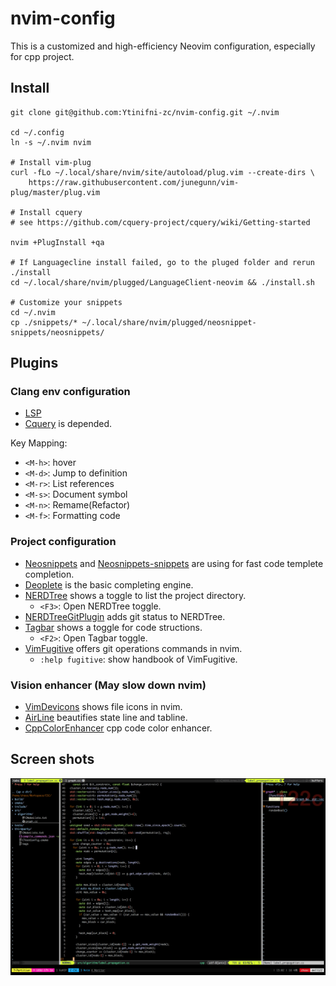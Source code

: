 # nvim-config
This is a customized and high-efficiency Neovim configuration, especially for cpp project.

## Install
```shell
git clone git@github.com:Ytinifni-zc/nvim-config.git ~/.nvim

cd ~/.config
ln -s ~/.nvim nvim

# Install vim-plug
curl -fLo ~/.local/share/nvim/site/autoload/plug.vim --create-dirs \
    https://raw.githubusercontent.com/junegunn/vim-plug/master/plug.vim

# Install cquery
# see https://github.com/cquery-project/cquery/wiki/Getting-started

nvim +PlugInstall +qa

# If Languagecline install failed, go to the pluged folder and rerun ./install
cd ~/.local/share/nvim/plugged/LanguageClient-neovim && ./install.sh

# Customize your snippets
cd ~/.nvim
cp ./snippets/* ~/.local/share/nvim/plugged/neosnippet-snippets/neosnippets/
```

## Plugins

### Clang env configuration

- [LSP](https://github.com/autozimu/LanguageClient-neovim)
- [Cquery](https://github.com/cquery-project/cquery) is depended.

Key Mapping:
- `<M-h>`: hover
- `<M-d>`: Jump to definition
- `<M-r>`: List references
- `<M-s>`: Document symbol
- `<M-n>`: Remame(Refactor)
- `<M-f>`: Formatting code

### Project configuration

- [Neosnippets](https://github.com/Shougo/neosnippet.vim) and [Neosnippets-snippets](https://github.com/Shougo/neosnippet-snippets) are using for fast code templete completion.
- [Deoplete](https://github.com/Shougo/deoplete.nvim) is the basic completing engine.
- [NERDTree](https://github.com/scrooloose/nerdtree) shows a toggle to list the project directory.
  - `<F3>`: Open NERDTree toggle.
- [NERDTreeGitPlugin](https://github.com/Xuyuanp/nerdtree-git-plugin<Paste>) adds git status to NERDTree.
- [Tagbar](https://github.com/majutsushi/tagbar) shows a toggle for code structions.
  - `<F2>`: Open Tagbar toggle.
- [VimFugitive](https://github.com/tpope/vim-fugitive) offers git operations commands in nvim.
  - `:help fugitive`: show handbook of VimFugitive.

### Vision enhancer (May slow down nvim)

- [VimDevicons](https://github.com/ryanoasis/vim-devicons) shows file icons in nvim.
- [AirLine](https://github.com/ryanoasis/vim-airline/vim-airline) beautifies state line and tabline.
- [CppColorEnhancer](https://github.com/octol/vim-cpp-enhanced-highlight) cpp code color enhancer.

## Screen shots

![](./screenshots/nvim-config.png)
